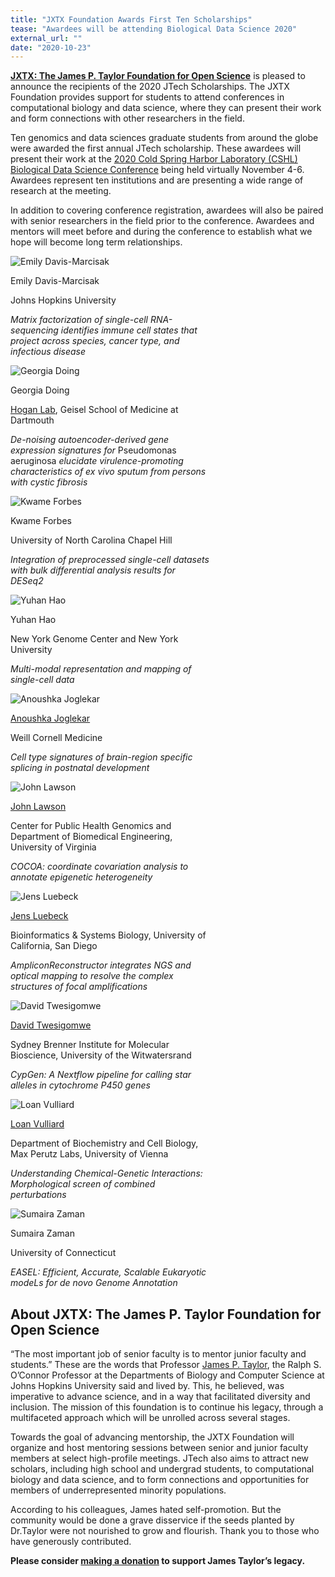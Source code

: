 ```yaml
---
title: "JXTX Foundation Awards First Ten Scholarships"
tease: "Awardees will be attending Biological Data Science 2020"
external_url: ""
date: "2020-10-23"
---
```



**[JXTX: The James P. Taylor Foundation for Open Science](/jxtx/foundation)** is pleased to announce the recipients of the 2020 JTech Scholarships. The JXTX Foundation provides support for students to attend conferences in computational biology and data science, where they can present their work and form connections with other researchers in the field. 

Ten genomics and data sciences graduate students from around the globe were awarded the first annual JTech scholarship.  These awardees will present their work at the [2020 Cold Spring Harbor Laboratory (CSHL) Biological Data Science Conference](https://meetings.cshl.edu/meetings.aspx?meet=DATA&year=20) being held virtually November 4-6.  Awardees represent ten institutions and are presenting a wide range of research at the meeting.

In addition to covering conference registration, awardees will also be paired with senior researchers in the field prior to the conference. Awardees and mentors will meet before and during the conference to establish what we hope will become long term relationships.

<div class="card-deck">

<!-- Emily -->
<div class="card border-info" style="min-width: 12rem; max-width: 20rem">
<div class="card-img-top trim-p">

![Emily Davis-Marcisak](./emily.jpg)

</div>
<div class="card-header">Emily Davis-Marcisak</div>

Johns Hopkins University

*Matrix factorization of single-cell RNA-sequencing identifies immune cell states that project across species, cancer type, and infectious disease*
</div>

<!-- Georgia -->
<div class="card border-info" style="min-width: 12rem; max-width: 20rem">
<div class="card-img-top trim-p">

![Georgia Doing](./georgia.jpg)

</div>
<div class="card-header">Georgia Doing</div>

[Hogan Lab](https://sites.dartmouth.edu/hoganlab/), Geisel School of Medicine at Dartmouth

*De-noising autoencoder-derived gene expression signatures for* Pseudomonas aeruginosa *elucidate virulence-promoting characteristics of ex vivo sputum from persons with cystic fibrosis*
</div>



<!-- Kwame -->
<div class="card border-info" style="min-width: 12rem; max-width: 20rem">
<div class="card-img-top trim-p">

![Kwame Forbes](./kwame.jpg)

</div>
<div class="card-header">Kwame Forbes</div>

University of North Carolina Chapel Hill

*Integration of preprocessed single-cell datasets with bulk differential analysis results for DESeq2*
</div>


<!-- Yuhan -->
<div class="card border-info" style="min-width: 12rem; max-width: 20rem">
<div class="card-img-top trim-p">

![Yuhan Hao](./yuhan.jpg)

</div>
<div class="card-header">Yuhan Hao</div>

New York Genome Center and New York University

*Multi-modal representation and mapping of single-cell data*
</div>


<!-- Anoushka Joglekar -->
<div class="card border-info" style="min-width: 12rem; max-width: 20rem">
<div class="card-img-top trim-p">

![Anoushka Joglekar](./anoushka.jpg)

</div>
<div class="card-header trim-p">

[Anoushka Joglekar](https://twitter.com/noush_joglekar)

</div>

Weill Cornell Medicine

*Cell type signatures of brain-region specific splicing in postnatal development*
</div>


<!-- John -->
<div class="card border-info" style="min-width: 12rem; max-width: 20rem">
<div class="card-img-top trim-p">

![John Lawson](./john.jpg)

</div>
<div class="card-header trim-p">

[John Lawson](https://j-lawson.github.io/)

</div>

Center for Public Health Genomics and Department of Biomedical Engineering, University of Virginia

*COCOA: coordinate covariation analysis to annotate epigenetic heterogeneity*
</div>


<!-- Jens  -->
<div class="card border-info" style="min-width: 12rem; max-width: 20rem">
<div class="card-img-top trim-p">

![Jens Luebeck](./jens.jpg)

</div>
<div class="card-header trim-p">

[Jens Luebeck](https://jluebeck.github.io/)

</div>

Bioinformatics & Systems Biology, University of California, San Diego

*AmpliconReconstructor integrates NGS and optical mapping to resolve the complex structures of focal amplifications*
</div>


<!--  David -->
<div class="card border-info" style="min-width: 12rem; max-width: 20rem">
<div class="card-img-top trim-p">

![David Twesigomwe](./david.jpg)

</div>
<div class="card-header trim-p">

[David Twesigomwe](https://about.me/twesidave)

</div>

Sydney Brenner Institute for Molecular Bioscience, University of the Witwatersrand

*CypGen: A Nextflow pipeline for calling star alleles in cytochrome P450 genes*
</div>


<!-- Loan -->
<div class="card border-info" style="min-width: 12rem; max-width: 20rem">
<div class="card-img-top trim-p">

![Loan Vulliard](./loan.jpg)

</div>
<div class="card-header trim-p">

[Loan Vulliard](http://vulliard.loan/)

</div>

Department of Biochemistry and Cell Biology, Max Perutz Labs, University of Vienna

*Understanding Chemical-Genetic Interactions: Morphological screen of combined perturbations*
</div>


<!-- Sumaira -->
<div class="card border-info" style="min-width: 12rem; max-width: 20rem">
<div class="card-img-top trim-p">

![Sumaira Zaman](./sumaira.jpg)

</div>
<div class="card-header">Sumaira Zaman</div>

University of Connecticut

*EASEL: Efficient, Accurate, Scalable Eukaryotic modeLs for de novo Genome Annotation*
</div>

</div>

## About JXTX: The James P. Taylor Foundation for Open Science

“The most important job of senior faculty is to mentor junior faculty and students.” These are the words that Professor [James P. Taylor](https://galaxyproject.org/jxtx/), the Ralph S. O’Connor Professor at the Departments of Biology and Computer Science at Johns Hopkins University said and lived by. This, he believed, was imperative to advance science, and in a way that facilitated diversity and inclusion. The mission of this foundation is to continue his legacy, through a multifaceted approach which will be unrolled across several stages.

Towards the goal of advancing mentorship, the JXTX Foundation will organize and host mentoring sessions between senior and junior faculty members at select high-profile meetings.  JTech also aims to attract new scholars, including high school and undergrad students, to computational biology and data science, and to form connections and opportunities for members of underrepresented minority populations.

According to his colleagues, James hated self-promotion. But the community would be done a grave disservice if the seeds planted by Dr.Taylor were not nourished to grow and flourish.  Thank you to those who have generously contributed.

**Please consider [making a donation](https://give.communityfunded.com/o/eberly/i/eberly-college-of-science/s/jtech#CommunityI39hubL9i) to support James Taylor’s legacy.**
